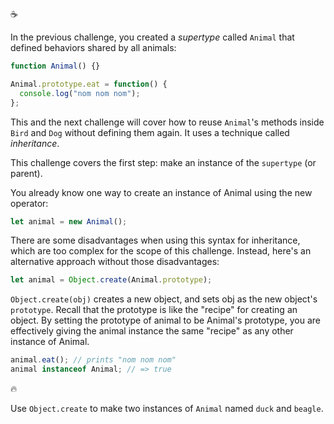 :coffee:

In the previous challenge, you created a _supertype_ called `Animal` that defined behaviors shared by all animals:

```js
function Animal() {}

Animal.prototype.eat = function() {
  console.log("nom nom nom");
};
```

This and the next challenge will cover how to reuse `Animal`'s methods inside `Bird` and `Dog` without defining them again. It uses a technique called _inheritance_.

This challenge covers the first step: make an instance of the `supertype` (or parent).

You already know one way to create an instance of Animal using the new operator:

```js
let animal = new Animal();
```

There are some disadvantages when using this syntax for inheritance, which are too complex for the scope of this challenge. Instead, here's an alternative approach without those disadvantages:

```js
let animal = Object.create(Animal.prototype);
```

`Object.create(obj)` creates a new object, and sets obj as the new object's `prototype`. Recall that the prototype is like the "recipe" for creating an object. By setting the prototype of animal to be Animal's prototype, you are effectively giving the animal instance the same "recipe" as any other instance of Animal.

```js
animal.eat(); // prints "nom nom nom"
animal instanceof Animal; // => true
```

:fire:

Use `Object.create` to make two instances of `Animal` named `duck` and `beagle`.
